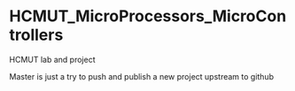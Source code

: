 # HCMUT_MicroProcessors_MicroControllers
HCMUT lab and project

Master is just a try to push and publish a new project upstream to github 
